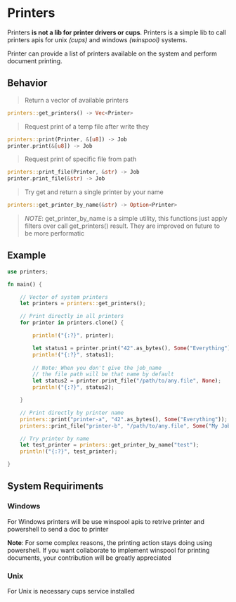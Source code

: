 # Printers

Printers **is not a lib for printer drivers or cups**. Printers is a simple lib to call printers apis for unix *(cups)* and windows *(winspool)* systems.

Printer can provide a list of printers available on the system and perform document printing.

## Behavior

> Return a vector of available printers

```rust
printers::get_printers() -> Vec<Printer>
```

> Request print of a temp file after write they

```rust
printers::print(Printer, &[u8]) -> Job
printer.print(&[u8]) -> Job
```

> Request print of specific file from path

```rust
printers::print_file(Printer, &str) -> Job
printer.print_file(&str) -> Job
```

> Try get and return a single printer by your name

```rust
printers::get_printer_by_name(&str) -> Option<Printer>
```

> *NOTE*: get_printer_by_name is a simple utility, this functions just apply filters over call get_printers() result. They are improved on future to be more performatic 


## Example

```rust
use printers;

fn main() {

    // Vector of system printers
    let printers = printers::get_printers();

    // Print directly in all printers
    for printer in printers.clone() {

        println!("{:?}", printer);

        let status1 = printer.print("42".as_bytes(), Some("Everything"));
        println!("{:?}", status1);
        
        // Note: When you don't give the job_name
        // the file path will be that name by default
        let status2 = printer.print_file("/path/to/any.file", None);
        println!("{:?}", status2);

    }

    // Print directly by printer name
    printers::print("printer-a", "42".as_bytes(), Some("Everything"));
    printers::print_file("printer-b", "/path/to/any.file", Some("My Job"));

    // Try printer by name
    let test_printer = printers::get_printer_by_name("test");
    println!("{:?}", test_printer);

}
```

## System Requiriments

### Windows
For Windows printers will be use winspool apis to retrive printer and powershell to send a doc to printer

**Note**: For some complex reasons, the printing action stays doing using powershell. If you want collaborate to implement winspool for printing documents, your contribution will be greatly appreciated

### Unix
For Unix is necessary cups service installed
